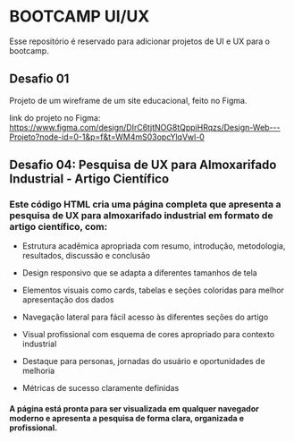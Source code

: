 # BOOTCAMP UI/UX

Esse repositório é reservado para adicionar projetos de UI e UX para o bootcamp.

## Desafio 01

Projeto de um wireframe de um site educacional, feito no Figma.

link do projeto no Figma: https://www.figma.com/design/DIrC6tjtNOG8tQppiHRqzs/Design-Web---Projeto?node-id=0-1&p=f&t=WM4mS03opcYlqVwl-0

## Desafio 04: Pesquisa de UX para Almoxarifado Industrial - Artigo Científico

### Este código HTML cria uma página completa que apresenta a pesquisa de UX para almoxarifado industrial em formato de artigo científico, com:

* Estrutura acadêmica apropriada com resumo, introdução, metodologia, resultados, discussão e conclusão

* Design responsivo que se adapta a diferentes tamanhos de tela

* Elementos visuais como cards, tabelas e seções coloridas para melhor apresentação dos dados

* Navegação lateral para fácil acesso às diferentes seções do artigo

* Visual profissional com esquema de cores apropriado para contexto industrial

* Destaque para personas, jornadas do usuário e oportunidades de melhoria

* Métricas de sucesso claramente definidas

#### A página está pronta para ser visualizada em qualquer navegador moderno e apresenta a pesquisa de forma clara, organizada e profissional.